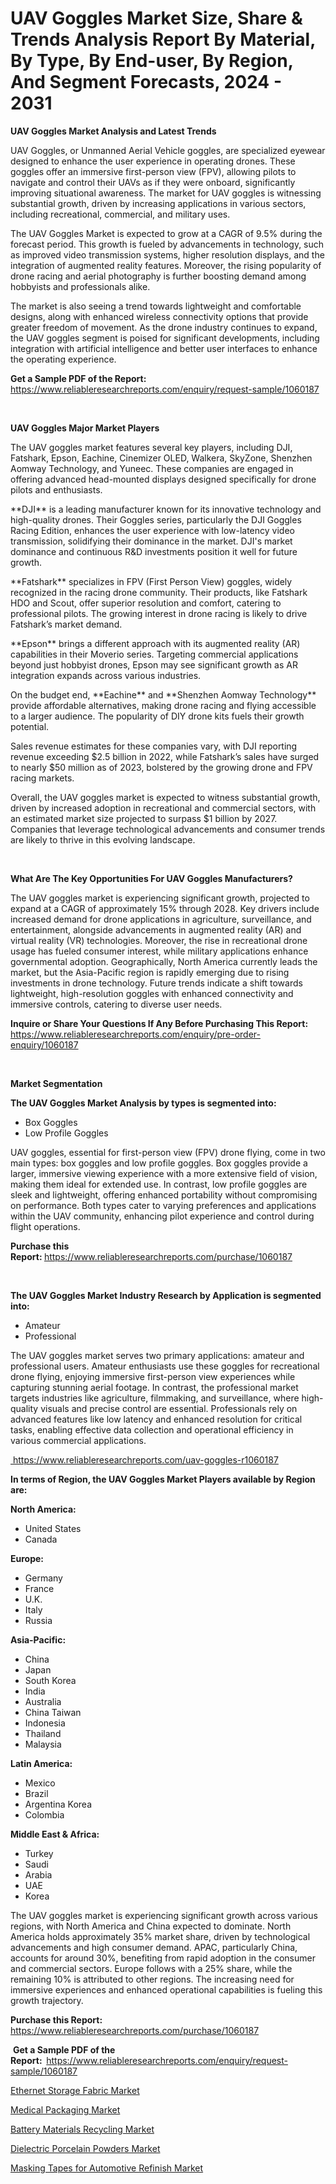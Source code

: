 <p><h1>UAV Goggles Market Size, Share & Trends Analysis Report By Material, By Type, By End-user, By Region, And Segment Forecasts, 2024 - 2031</h1></p><p><strong>UAV Goggles Market Analysis and Latest Trends</strong></p>
<p><p>UAV Goggles, or Unmanned Aerial Vehicle goggles, are specialized eyewear designed to enhance the user experience in operating drones. These goggles offer an immersive first-person view (FPV), allowing pilots to navigate and control their UAVs as if they were onboard, significantly improving situational awareness. The market for UAV goggles is witnessing substantial growth, driven by increasing applications in various sectors, including recreational, commercial, and military uses.</p><p>The UAV Goggles Market is expected to grow at a CAGR of 9.5% during the forecast period. This growth is fueled by advancements in technology, such as improved video transmission systems, higher resolution displays, and the integration of augmented reality features. Moreover, the rising popularity of drone racing and aerial photography is further boosting demand among hobbyists and professionals alike.</p><p>The market is also seeing a trend towards lightweight and comfortable designs, along with enhanced wireless connectivity options that provide greater freedom of movement. As the drone industry continues to expand, the UAV goggles segment is poised for significant developments, including integration with artificial intelligence and better user interfaces to enhance the operating experience.</p></p>
<p><strong>Get a Sample PDF of the Report:&nbsp;</strong> <a href="https://www.reliableresearchreports.com/enquiry/request-sample/1060187?utm_campaign=7&utm_medium=2&utm_source=Github&utm_content=ia&utm_term=26122024&utm_id=uav-goggles">https://www.reliableresearchreports.com/enquiry/request-sample/1060187</a></p>
<p>&nbsp;</p>
<p><strong>UAV Goggles Major Market Players</strong></p>
<p><p>The UAV goggles market features several key players, including DJI, Fatshark, Epson, Eachine, Cinemizer OLED, Walkera, SkyZone, Shenzhen Aomway Technology, and Yuneec. These companies are engaged in offering advanced head-mounted displays designed specifically for drone pilots and enthusiasts.</p><p>**DJI** is a leading manufacturer known for its innovative technology and high-quality drones. Their Goggles series, particularly the DJI Goggles Racing Edition, enhances the user experience with low-latency video transmission, solidifying their dominance in the market. DJI's market dominance and continuous R&D investments position it well for future growth.</p><p>**Fatshark** specializes in FPV (First Person View) goggles, widely recognized in the racing drone community. Their products, like Fatshark HDO and Scout, offer superior resolution and comfort, catering to professional pilots. The growing interest in drone racing is likely to drive Fatshark’s market demand.</p><p>**Epson** brings a different approach with its augmented reality (AR) capabilities in their Moverio series. Targeting commercial applications beyond just hobbyist drones, Epson may see significant growth as AR integration expands across various industries.</p><p>On the budget end, **Eachine** and **Shenzhen Aomway Technology** provide affordable alternatives, making drone racing and flying accessible to a larger audience. The popularity of DIY drone kits fuels their growth potential.</p><p>Sales revenue estimates for these companies vary, with DJI reporting revenue exceeding $2.5 billion in 2022, while Fatshark’s sales have surged to nearly $50 million as of 2023, bolstered by the growing drone and FPV racing markets.</p><p>Overall, the UAV goggles market is expected to witness substantial growth, driven by increased adoption in recreational and commercial sectors, with an estimated market size projected to surpass $1 billion by 2027. Companies that leverage technological advancements and consumer trends are likely to thrive in this evolving landscape.</p></p>
<p>&nbsp;</p>
<p><strong>What Are The Key Opportunities For UAV Goggles Manufacturers?</strong></p>
<p><p>The UAV goggles market is experiencing significant growth, projected to expand at a CAGR of approximately 15% through 2028. Key drivers include increased demand for drone applications in agriculture, surveillance, and entertainment, alongside advancements in augmented reality (AR) and virtual reality (VR) technologies. Moreover, the rise in recreational drone usage has fueled consumer interest, while military applications enhance governmental adoption. Geographically, North America currently leads the market, but the Asia-Pacific region is rapidly emerging due to rising investments in drone technology. Future trends indicate a shift towards lightweight, high-resolution goggles with enhanced connectivity and immersive controls, catering to diverse user needs.</p></p>
<p><strong>Inquire or Share Your Questions If Any Before Purchasing This Report:</strong> <a href="https://www.reliableresearchreports.com/enquiry/pre-order-enquiry/1060187?utm_campaign=7&utm_medium=2&utm_source=Github&utm_content=ia&utm_term=26122024&utm_id=uav-goggles">https://www.reliableresearchreports.com/enquiry/pre-order-enquiry/1060187</a></p>
<p>&nbsp;</p>
<p><strong>Market Segmentation</strong></p>
<p><strong>The UAV Goggles Market Analysis by types is segmented into:</strong></p>
<p><ul><li>Box Goggles</li><li>Low Profile Goggles</li></ul></p>
<p><p>UAV goggles, essential for first-person view (FPV) drone flying, come in two main types: box goggles and low profile goggles. Box goggles provide a larger, immersive viewing experience with a more extensive field of vision, making them ideal for extended use. In contrast, low profile goggles are sleek and lightweight, offering enhanced portability without compromising on performance. Both types cater to varying preferences and applications within the UAV community, enhancing pilot experience and control during flight operations.</p></p>
<p><strong>Purchase this Report:&nbsp;</strong><a href="https://www.reliableresearchreports.com/purchase/1060187?utm_campaign=7&utm_medium=2&utm_source=Github&utm_content=ia&utm_term=26122024&utm_id=uav-goggles">https://www.reliableresearchreports.com/purchase/1060187</a></p>
<p>&nbsp;</p>
<p><strong>The UAV Goggles Market Industry Research by Application is segmented into:</strong></p>
<p><ul><li>Amateur</li><li>Professional</li></ul></p>
<p><p>The UAV goggles market serves two primary applications: amateur and professional users. Amateur enthusiasts use these goggles for recreational drone flying, enjoying immersive first-person view experiences while capturing stunning aerial footage. In contrast, the professional market targets industries like agriculture, filmmaking, and surveillance, where high-quality visuals and precise control are essential. Professionals rely on advanced features like low latency and enhanced resolution for critical tasks, enabling effective data collection and operational efficiency in various commercial applications.</p></p>
<p><a href="https://www.reliableresearchreports.com/uav-goggles-r1060187?utm_campaign=7&utm_medium=2&utm_source=Github&utm_content=ia&utm_term=26122024&utm_id=uav-goggles">&nbsp;https://www.reliableresearchreports.com/uav-goggles-r1060187</a></p>
<p><strong>In terms of Region, the UAV Goggles Market Players available by Region are:</strong></p>
<p>
    <p> <strong> North America: </strong>
        <ul>
            <li>United States</li>
            <li>Canada</li>
        </ul>
        </p> 
    <p> <strong> Europe: </strong>
        <ul>
            <li>Germany</li>
            <li>France</li>
            <li>U.K.</li>
            <li>Italy</li>
            <li>Russia</li>
        </ul>
        </p> 
    <p> <strong> Asia-Pacific: </strong>
        <ul>
            <li>China</li>
            <li>Japan</li>
            <li>South Korea</li>
            <li>India</li>
            <li>Australia</li>
            <li>China Taiwan</li>
            <li>Indonesia</li>
            <li>Thailand</li>
            <li>Malaysia</li>
        </ul>
        </p> 
    <p> <strong> Latin America: </strong>
        <ul>
            <li>Mexico</li>
            <li>Brazil</li>
            <li>Argentina Korea</li>
            <li>Colombia</li>
        </ul>
        </p> 
    <p> <strong> Middle East & Africa: </strong>
        <ul>
            <li>Turkey</li>
            <li>Saudi</li>
            <li>Arabia</li>
            <li>UAE</li>
            <li>Korea</li>
        </ul>
    </p>
    </p>
<p><p>The UAV goggles market is experiencing significant growth across various regions, with North America and China expected to dominate. North America holds approximately 35% market share, driven by technological advancements and high consumer demand. APAC, particularly China, accounts for around 30%, benefiting from rapid adoption in the consumer and commercial sectors. Europe follows with a 25% share, while the remaining 10% is attributed to other regions. The increasing need for immersive experiences and enhanced operational capabilities is fueling this growth trajectory.</p></p>
<p><strong>Purchase this Report: </strong><a href="https://www.reliableresearchreports.com/purchase/1060187?utm_campaign=7&utm_medium=2&utm_source=Github&utm_content=ia&utm_term=26122024&utm_id=uav-goggles">https://www.reliableresearchreports.com/purchase/1060187</a></p>
<p>&nbsp;<strong>Get a Sample PDF of the Report:&nbsp;&nbsp;</strong><a href="https://www.reliableresearchreports.com/enquiry/request-sample/1060187?utm_campaign=7&utm_medium=2&utm_source=Github&utm_content=ia&utm_term=26122024&utm_id=uav-goggles">https://www.reliableresearchreports.com/enquiry/request-sample/1060187</a></p>
<p><strong></strong></p>
<p><p><a href="https://www.linkedin.com/pulse/market-forecasting-change-global-ethernet-storage-fabric-dynamics-uejxe?utm_campaign=7&utm_medium=2&utm_source=Github&utm_content=ia&utm_term=26122024&utm_id=uav-goggles">Ethernet Storage Fabric Market</a></p><p><a href="https://www.linkedin.com/pulse/growth-forecast-revenue-outlook-medical-packaging-market-projected-5oesc?utm_campaign=7&utm_medium=2&utm_source=Github&utm_content=ia&utm_term=26122024&utm_id=uav-goggles">Medical Packaging Market</a></p><p><a href="https://www.linkedin.com/pulse/estimating-size-battery-materials-recycling-market-r1ize?utm_campaign=7&utm_medium=2&utm_source=Github&utm_content=ia&utm_term=26122024&utm_id=uav-goggles">Battery Materials Recycling Market</a></p><p><a href="https://github.com/NargisHussain432/Market-Research-Report-List-1/blob/main/dielectric-porcelain-powders-market.md?utm_campaign=7&utm_medium=2&utm_source=Github&utm_content=ia&utm_term=26122024&utm_id=uav-goggles">Dielectric Porcelain Powders Market</a></p><p><a href="https://github.com/FahadAhmed223/Market-Research-Report-List-1/blob/main/masking-tapes-for-automotive-refinish-market.md?utm_campaign=7&utm_medium=2&utm_source=Github&utm_content=ia&utm_term=26122024&utm_id=uav-goggles">Masking Tapes for Automotive Refinish Market</a></p></p>